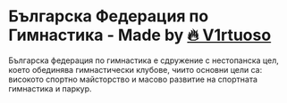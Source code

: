 # Българска Федерация по Гимнастика - Made by [🔥 V1rtuoso](https://v1rtuoso.eu)

Българска федерация по гимнастика е сдружение с нестопанска цел,
което обединява гимнастически клубове, чиито основни цели са:
високото спортно майсторство и масово развитие на спортната
гимнастика и паркур.